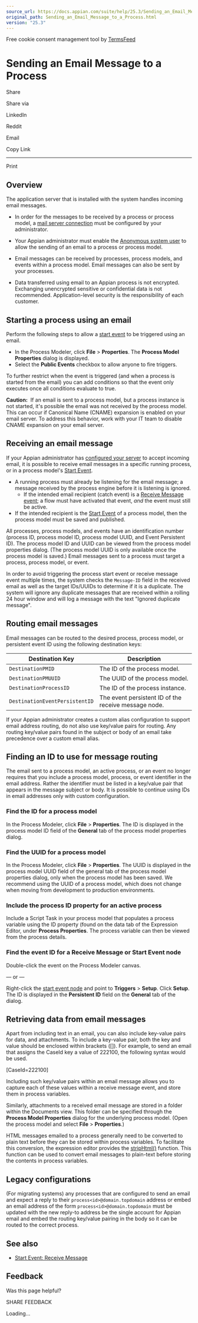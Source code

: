 ```yaml
---
source_url: https://docs.appian.com/suite/help/25.3/Sending_an_Email_Message_to_a_Process.html
original_path: Sending_an_Email_Message_to_a_Process.html
version: "25.3"
---
```


Free cookie consent management tool by [TermsFeed](https://www.termsfeed.com/)

# Sending an Email Message to a Process

Share

Share via

LinkedIn

Reddit

Email

Copy Link

* * *

Print

## Overview

The application server that is installed with the system handles incoming email messages.

-   In order for the messages to be received by a process or process model, a [mail server connection](Mail_Server_Setup.html) must be configured by your administrator.

-   Your Appian administrator must enable the [Anonymous system user](Anonymous_User.html) to allow the sending of an email to a process or process model.

-   Email messages can be received by processes, process models, and events within a process model. Email messages can also be sent by your processes.

-   Data transferred using email to an Appian process is not encrypted. Exchanging unencrypted sensitive or confidential data is not recommended. Application-level security is the responsibility of each customer.

## Starting a process using an email

Perform the following steps to allow a [start event](Start_Event.html) to be triggered using an email.

-   In the Process Modeler, click **File** > **Properties**. The **Process Model Properties** dialog is displayed.
-   Select the **Public Events** checkbox to allow anyone to fire triggers.

To further restrict when the event is triggered (and when a process is started from the email) you can add conditions so that the event only executes once all conditions evaluate to true.

**Caution:**  If an email is sent to a process model, but a process instance is not started, it's possible the email was not received by the process model. This can occur if Canonical Name (CNAME) expansion is enabled on your email server. To address this behavior, work with your IT team to disable CNAME expansion on your email server.

## Receiving an email message

If your Appian administrator has [configured your server](Mail_Server_Setup.html) to accept incoming email, it is possible to receive email messages in a specific running process, or in a process model's [Start Event](Start_Event.html).

-   A running process must already be listening for the email message; a message received by the process engine before it is listening is ignored.
    -   If the intended email recipient (catch event) is a [Receive Message event](Receive_Message_Event.html); a flow must have activated that event, _and_ the event must still be active.
-   If the intended recipient is the [Start Event](Start_Event.html) of a process model, then the process model must be saved and published.

All processes, process models, and events have an identification number (process ID, process model ID, process model UUID, and Event Persistent ID). The process model ID and UUID can be viewed from the process model properties dialog. (The process model UUID is only available once the process model is saved.) Email messages sent to a process must target a process, process model, or event.

In order to avoid triggering the process start event or receive message event multiple times, the system checks the `Message-ID` field in the received email as well as the target IDs/UUIDs to determine if it is a duplicate. The system will ignore any duplicate messages that are received within a rolling 24 hour window and will log a message with the text "Ignored duplicate message".

## Routing email messages

Email messages can be routed to the desired process, process model, or persistent event ID using the following destination keys:

| Destination Key | Description |
| --- | --- |
| `DestinationPMID` | The ID of the process model. |
| `DestinationPMUUID` | The UUID of the process model. |
| `DestinationProcessID` | The ID of the process instance. |
| `DestinationEventPersistentID` | The event persistent ID of the receive message node. |

If your Appian administrator creates a custom alias configuration to support email address routing, do not also use key/value pairs for routing. Any routing key/value pairs found in the subject or body of an email take precedence over a custom email alias.

## Finding an ID to use for message routing

The email sent to a process model, an active process, or an event no longer requires that you include a process model, process, or event identifier in the email address. Rather the identifier must be listed in a key/value pair that appears in the message subject or body. It is possible to continue using IDs in email addresses only with custom configuration.

### Find the ID for a process model

In the Process Modeler, click **File** > **Properties**. The ID is displayed in the process model ID field of the **General** tab of the process model properties dialog.

### Find the UUID for a process model

In the Process Modeler, click **File** > **Properties**. The UUID is displayed in the process model UUID field of the general tab of the process model properties dialog, only when the process model has been saved. We recommend using the UUID of a process model, which does not change when moving from development to production environments.

### Include the process ID property for an active process

Include a Script Task in your process model that populates a process variable using the ID property (found on the data tab of the Expression Editor, under **Process Properties**. The process variable can then be viewed from the process details.

### Find the event ID for a Receive Message or Start Event node

Double-click the event on the Process Modeler canvas.

— or —

Right-click the [start event node](Start_Event.html) and point to **Triggers** > **Setup**. Click **Setup**. The ID is displayed in the **Persistent ID** field on the **General** tab of the dialog.

## Retrieving data from email messages

Apart from including text in an email, you can also include key-value pairs for data, and attachments. To include a key-value pair, both the key and value should be enclosed within brackets (\[\]). For example, to send an email that assigns the CaseId key a value of 222100, the following syntax would be used.

 \[CaseId=222100\]

Including such key/value pairs within an email message allows you to capture each of these values within a receive message event, and store them in process variables.

Similarly, attachments to a received email message are stored in a folder within the Documents view. This folder can be specified through the **Process Model Properties** dialog for the underlying process model. (Open the process model and select **File** > **Properties**.)

HTML messages emailed to a process generally need to be converted to plain text before they can be stored within process variables. To facilitate this conversion, the expression editor provides the [stripHtml()](fnc_text_striphtml.html) function. This function can be used to convert email messages to plain-text before storing the contents in process variables.

## Legacy configurations

(For migrating systems) any processes that are configured to send an email and expect a reply to their `process<id>@domain.topdomain` address or embed an email address of the form `process<id>@domain.topdomain` must be updated with the new reply-to address be the single account for Appian email and embed the routing key/value pairing in the body so it can be routed to the correct process.

## See also

-   [Start Event: Receive Message](Receive_Message_Event.html)

## Feedback

Was this page helpful?

SHARE FEEDBACK

Loading...